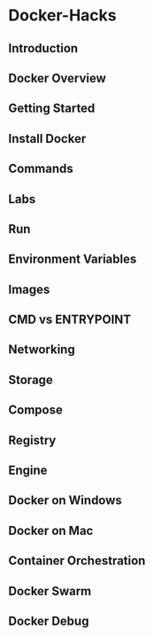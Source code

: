 # Docker-Hacks

## Introduction
## Docker Overview
## Getting Started
## Install Docker
## Commands
## Labs
## Run
## Environment Variables
## Images
## CMD vs ENTRYPOINT
## Networking
## Storage
## Compose
## Registry
## Engine
## Docker on Windows
## Docker on Mac
## Container Orchestration
## Docker Swarm
## Docker Debug
